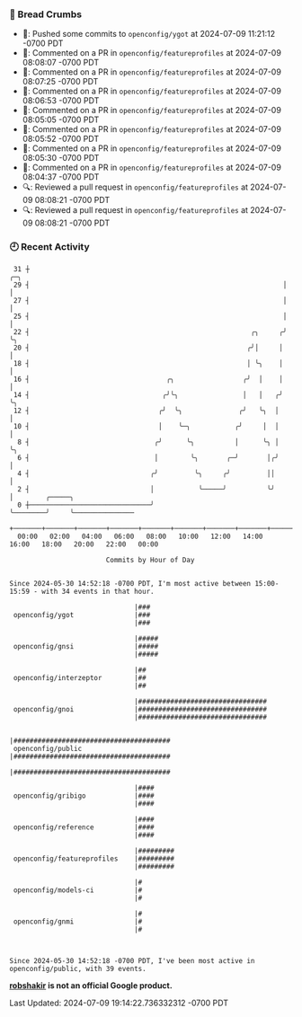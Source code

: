 ### 🍞 Bread Crumbs

 * 🚢: Pushed some commits to `openconfig/ygot` at 2024-07-09 11:21:12 -0700 PDT
 * 💬: Commented on a PR in  `openconfig/featureprofiles` at 2024-07-09 08:08:07 -0700 PDT
 * 💬: Commented on a PR in  `openconfig/featureprofiles` at 2024-07-09 08:07:25 -0700 PDT
 * 💬: Commented on a PR in  `openconfig/featureprofiles` at 2024-07-09 08:06:53 -0700 PDT
 * 💬: Commented on a PR in  `openconfig/featureprofiles` at 2024-07-09 08:05:05 -0700 PDT
 * 💬: Commented on a PR in  `openconfig/featureprofiles` at 2024-07-09 08:05:52 -0700 PDT
 * 💬: Commented on a PR in  `openconfig/featureprofiles` at 2024-07-09 08:05:30 -0700 PDT
 * 💬: Commented on a PR in  `openconfig/featureprofiles` at 2024-07-09 08:04:37 -0700 PDT
 * 🔍: Reviewed a pull request in  `openconfig/featureprofiles` at 2024-07-09 08:08:21 -0700 PDT
 * 🔍: Reviewed a pull request in  `openconfig/featureprofiles` at 2024-07-09 08:08:21 -0700 PDT

### 🕘 Recent Activity
```
 31 ┼                                                               ╭─╮
 29 ┤                                                               │ │
 27 ┤                                                               │ │
 25 ┤                                                               │ │
 22 ┤                                                       ╭╮     ╭╯ ╰╮
 20 ┤                                                      ╭╯│     │   │
 18 ┤                                                      │ ╰╮    │   │
 16 ┤                                  ╭╮                 ╭╯  │    │   │
 14 ┤                                 ╭╯╰╮                │   │   ╭╯   ╰╮
 12 ┤                                ╭╯  ╰╮              ╭╯   ╰╮  │     │
 10 ┤                                │    ╰─╮           ╭╯     │  │     │
  8 ┤                               ╭╯      ╰╮          │      ╰╮ │     ╰╮
  6 ┤                               │        ╰╮       ╭─╯       │╭╯      │
  4 ┤                              ╭╯         ╰╮     ╭╯         ││       │
  2 ┤                              │           ╰─────╯          ╰╯       │        ╭─────╮
  0 ┼──────────────────────────────╯                                     ╰────────╯     ╰───────────────
    +───────+───────+───────+───────+───────+───────+───────+───────+───────+───────+───────+───────+────
  00:00   02:00   04:00   06:00   08:00   10:00   12:00   14:00   16:00   18:00   20:00   22:00   00:00   

						Commits by Hour of Day


Since 2024-05-30 14:52:18 -0700 PDT, I'm most active between 15:00-15:59 - with 34 events in that hour.

```



```
                               |###
 openconfig/ygot               |###
                               |###

                               |#####
 openconfig/gnsi               |#####
                               |#####

                               |##
 openconfig/interzeptor        |##
                               |##

                               |################################
 openconfig/gnoi               |################################
                               |################################

                               |#######################################
 openconfig/public             |#######################################
                               |#######################################

                               |####
 openconfig/gribigo            |####
                               |####

                               |####
 openconfig/reference          |####
                               |####

                               |#########
 openconfig/featureprofiles    |#########
                               |#########

                               |#
 openconfig/models-ci          |#
                               |#

                               |#
 openconfig/gnmi               |#
                               |#



Since 2024-05-30 14:52:18 -0700 PDT, I've been most active in openconfig/public, with 39 events.

```
**[robshakir](mailto:robjs@google.com) is not an official Google product.**  


Last Updated: 2024-07-09 19:14:22.736332312 -0700 PDT
